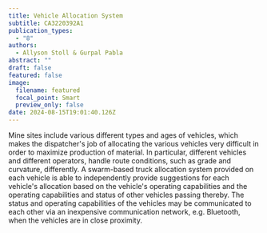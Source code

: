 ```yaml
---
title: Vehicle Allocation System
subtitle: CA3220392A1
publication_types:
  - "8"
authors:
  - Allyson Stoll & Gurpal Pabla
abstract: ""
draft: false
featured: false
image:
  filename: featured
  focal_point: Smart
  preview_only: false
date: 2024-08-15T19:01:40.126Z
---
```

Mine sites include various different types and ages of vehicles, which makes the dispatcher's job of allocating the various vehicles very difficult in order to maximize production of material. In particular, different vehicles and different operators, handle route conditions, such as grade and curvature, differently. A swarm-based truck allocation system provided on each vehicle is able to independently provide suggestions for each vehicle's allocation based on the vehicle's operating capabilities and the operating capabilities and status of other vehicles passing thereby. The status and operating capabilities of the vehicles may be communicated to each other via an inexpensive communication network, e.g. Bluetooth, when the vehicles are in close proximity.